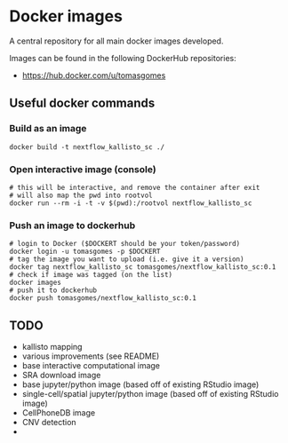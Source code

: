 # Docker images

A central repository for all main docker images developed.

Images can be found in the following DockerHub repositories:

-   <https://hub.docker.com/u/tomasgomes>

## Useful docker commands

### Build as an image

```{bash}
docker build -t nextflow_kallisto_sc ./
```

### Open interactive image (console)

```{bash}
# this will be interactive, and remove the container after exit
# will also map the pwd into rootvol
docker run --rm -i -t -v $(pwd):/rootvol nextflow_kallisto_sc
```

### Push an image to dockerhub

```{bash}
# login to Docker ($DOCKERT should be your token/password)
docker login -u tomasgomes -p $DOCKERT
# tag the image you want to upload (i.e. give it a version)
docker tag nextflow_kallisto_sc tomasgomes/nextflow_kallisto_sc:0.1
# check if image was tagged (on the list)
docker images
# push it to dockerhub
docker push tomasgomes/nextflow_kallisto_sc:0.1
```

## TODO

-   kallisto mapping
 -   various improvements (see README)
-   base interactive computational image
-   SRA download image
-   base jupyter/python image (based off of existing RStudio image)
-   single-cell/spatial jupyter/python image (based off of existing RStudio image)
-   CellPhoneDB image
-   CNV detection
- 
